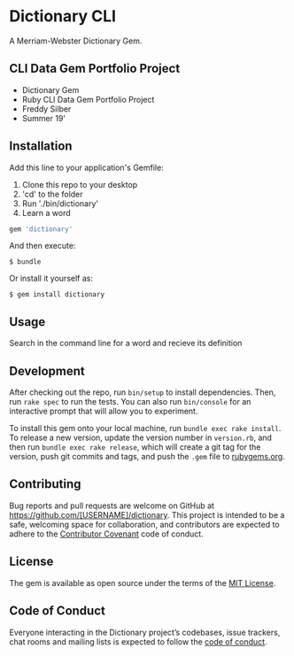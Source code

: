# Dictionary CLI
A Merriam-Webster Dictionary Gem.
## CLI Data Gem Portfolio Project

- Dictionary Gem
- Ruby CLI Data Gem Portfolio Project
- Freddy Silber 
- Summer 19'

## Installation

Add this line to your application's Gemfile:

1. Clone this repo to your desktop
2. 'cd' to the folder
3. Run './bin/dictionary'
4. Learn a word

```ruby
gem 'dictionary'
```

And then execute:

    $ bundle

Or install it yourself as:

    $ gem install dictionary

## Usage
Search in the command line for a word and recieve its definition

## Development

After checking out the repo, run `bin/setup` to install dependencies. Then, run `rake spec` to run the tests. You can also run `bin/console` for an interactive prompt that will allow you to experiment.

To install this gem onto your local machine, run `bundle exec rake install`. To release a new version, update the version number in `version.rb`, and then run `bundle exec rake release`, which will create a git tag for the version, push git commits and tags, and push the `.gem` file to [rubygems.org](https://rubygems.org).

## Contributing

Bug reports and pull requests are welcome on GitHub at https://github.com/[USERNAME]/dictionary. This project is intended to be a safe, welcoming space for collaboration, and contributors are expected to adhere to the [Contributor Covenant](http://contributor-covenant.org) code of conduct.

## License

The gem is available as open source under the terms of the [MIT License](https://opensource.org/licenses/MIT).

## Code of Conduct

Everyone interacting in the Dictionary project’s codebases, issue trackers, chat rooms and mailing lists is expected to follow the [code of conduct](https://github.com/[USERNAME]/dictionary/blob/master/CODE_OF_CONDUCT.md).
